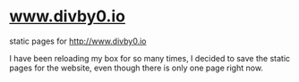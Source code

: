 www.divby0.io
=============

static pages for http://www.divby0.io

I have been reloading my box for so many times, I decided to save the static pages for the website, even though there is only one page right now.
